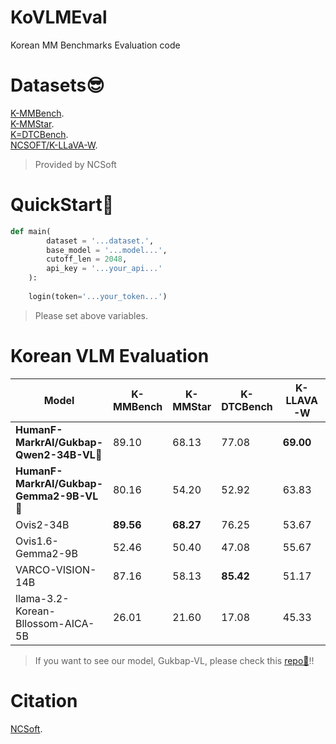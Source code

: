 # KoVLMEval
Korean MM Benchmarks Evaluation code
   
# Datasets😎
[K-MMBench](https://huggingface.co/datasets/NCSOFT/K-MMBench).  
[K-MMStar](https://huggingface.co/datasets/NCSOFT/K-MMStar).  
[K=DTCBench](https://huggingface.co/datasets/NCSOFT/K-DTCBench).  
[NCSOFT/K-LLaVA-W](https://huggingface.co/datasets/NCSOFT/K-LLaVA-W).  
> Provided by NCSoft
  
# QuickStart🤗
```python
def main(
        dataset = '...dataset.',
        base_model = '...model...',
        cutoff_len = 2048,
        api_key = '...your_api...'
    ):
    
    login(token='...your_token...')
```
> Please set above variables.

# Korean VLM Evaluation
| Model | K-MMBench | K-MMStar| K-DTCBench | K-LLAVA-W | Average |
| --- | --- | --- | --- | --- | --- |
| **HumanF-MarkrAI/Gukbap-Qwen2-34B-VL🍚** | 89.10 | 68.13 | 77.08 | **69.00** | **75.83** |
| **HumanF-MarkrAI/Gukbap-Gemma2-9B-VL🍚** | 80.16 | 54.20 | 52.92 | 63.83 | 62.78 |
| Ovis2-34B | **89.56** | **68.27** | 76.25 | 53.67 | 71.94 |
| Ovis1.6-Gemma2-9B | 52.46 | 50.40 | 47.08 | 55.67 | 51.40 |
| VARCO-VISION-14B | 87.16 | 58.13 | **85.42** | 51.17 | 70.47 | 
| llama-3.2-Korean-Bllossom-AICA-5B	 | 26.01 | 21.60 | 17.08 | 45.33 | 27.51 |   
> If you want to see our model, Gukbap-VL, please check this [repo🍚](https://github.com/Marker-Inc-Korea/KO-LMM-FFT)!!
    
# Citation
[NCSoft](https://huggingface.co/NCSOFT).  
